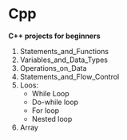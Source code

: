 # Cpp
**C++ projects for beginners**
1. Statements_and_Functions
2. Variables_and_Data_Types
3. Operations_on_Data
4. Statements_and_Flow_Control
5. Loos:
    - While Loop
    - Do-while loop
    - For loop
    - Nested loop
6. Array


